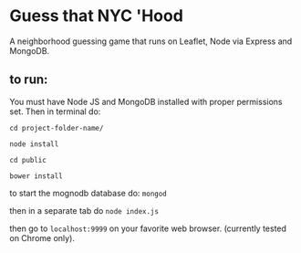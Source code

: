 # Guess that NYC 'Hood
A neighborhood guessing game that runs on Leaflet, Node via Express and MongoDB.

## to run:
You must have Node JS and MongoDB installed with proper permissions set.
Then in terminal do: 

`cd project-folder-name/`

`node install`

`cd public`

`bower install`

to start the mognodb database do: `mongod`

then in a separate tab do `node index.js`

then go to `localhost:9999` on your favorite web browser. (currently tested on Chrome only).